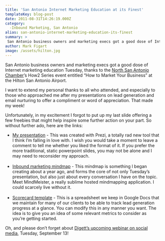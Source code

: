 ```yaml
---
title: 'San Antonio Internet Marketing Education at its Finest'
templateKey: blog-post
date: 2011-08-31T14:26:19.000Z
category: 
  -Inbound Marketing, San Antonio
alias: san-antonio-internet-marketing-education-its-finest
summary: > 
 San Antonio business owners and marketing execs got a good dose of Internet marketing education Tuesday, thanks to the North San Antonio Chamber’s How2 Series event entitled "How to Market Your Business" at the Hilton San Antonio Airport. I want to extend my personal thanks to all who attended, and especially to those who approached me after my presentations on lead generation and email nurturing to offer a compliment or word of appreciation. That made my week! Unfortunately, in my excitement I forgot to put up my last slide offering a few freebies that might help inspire some further action on your part. So without further ado, here are the links:
author: Mark Figart
image: /assets/hilton.jpg
---
```


San Antonio business owners and marketing execs got a good dose of Internet marketing education Tuesday, thanks to the [North San Antonio Chamber](https://www.northsachamber.com/)’s How2 Series event entitled “How to Market Your Business” at the Hilton San Antonio Airport.

I want to extend my personal thanks to all who attended, and especially to those who approached me after my presentations on lead generation and email nurturing to offer a compliment or word of appreciation. That made my week!

Unfortunately, in my excitement I forgot to put up my last slide offering a few freebies that might help inspire some further action on your part. So without further ado, here are the links:

*   [My presentation](http://www.google.com/url?q=http%3A%2F%2Fprezi.com%2Ft41q5yvsmn4z%2Faugust-30-north-sa-chamber-how-to-series%2F&sa=D&sntz=1&usg=AFQjCNHirXVH-tlNswUMutoiuHz6aWkakw) - This was created with Prezi, a totally rad new tool that I think I’m falling in love with. I wish you would take a moment to leave a comment to tell me whether you liked the format of it. If you prefer the more traditional, static powerpoint slides, you may not be alone and I may need to reconsider my approach.  
     
*   [Inbound marketing mindmap](http://www.google.com/url?q=http%3A%2F%2Fwww.mindmeister.com%2F108546465%2Fpillars-of-inbound-marketing&sa=D&sntz=1&usg=AFQjCNErwBMeboMWzIvDAtjYpE72i-DvHw) - This mindmap is something I began creating about a year ago, and forms the core of not only Tuesday’s presentation, but also just about every conversation I have on the topic. Meet MindMeister, a really sublime hosted mindmapping application. I could scarcely live without it.  
     
*   [Scorecard template](http://www.google.com/url?q=https%3A%2F%2Fdocs.google.com%2Fa%2Fdigett.com%2Fspreadsheet%2Fpub%3Fhl%3Den_US%26hl%3Den_US%26key%3D0AnDRxZqDMmk0dERISGhyRXpHbldXRE9uOGg5STduSnc%26output%3Dhtml) - This is a spreadsheet we keep in Google Docs that we maintain for many of our clients to be able to track lead generation progress at a glance. You can modify this in any manner you want. The idea is to give you an idea of some relevant metrics to consider as you’re getting started.

Oh, and please don’t forget about [Digett’s upcoming webinar on social media](http://webinar), Tuesday, September 13!